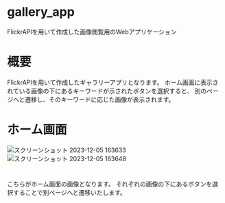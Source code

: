 # gallery_app
FlickrAPIを用いて作成した画像閲覧用のWebアプリケーション

# 概要
FlickrAPIを用いて作成したギャラリーアプリとなります。
ホーム画面に表示されている画像の下にあるキーワードが示されたボタンを選択すると、
別のページへと遷移し、そのキーワードに応じた画像が表示されます。

# ホーム画面
![スクリーンショット 2023-12-05 163633](https://github.com/YukiziSuzuki/gallery_app/assets/61078145/a8fb7f25-0ad1-41d9-a17a-66df6b1bf937)
![スクリーンショット 2023-12-05 163648](https://github.com/YukiziSuzuki/gallery_app/assets/61078145/c1faecc8-99e7-4459-9c6b-cabca002b2a8)
# 
こちらがホーム画面の画像となります。
それぞれの画像の下にあるボタンを選択することで別ページへと遷移いたします。


